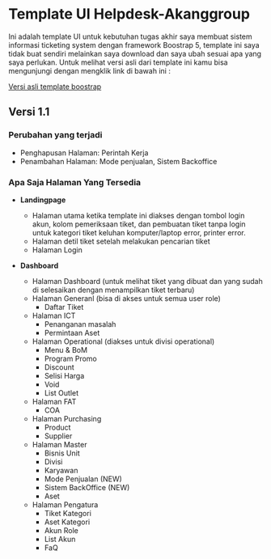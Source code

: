 # Template UI Helpdesk-Akanggroup

Ini adalah template UI untuk kebutuhan tugas akhir saya membuat sistem informasi ticketing system dengan framework Boostrap 5, template ini saya tidak buat sendiri melainkan saya download dan saya ubah sesuai apa yang saya perlukan. Untuk melihat versi asli dari template ini kamu bisa mengunjungi dengan mengklik link di bawah ini :

[Versi asli template boostrap](https://bootstrapmade.com/)

## Versi 1.1

### Perubahan yang terjadi
- Penghapusan Halaman: Perintah Kerja
- Penambahan Halaman: Mode penjualan, Sistem Backoffice

### Apa Saja Halaman Yang Tersedia
- **Landingpage**
  - Halaman utama ketika template ini diakses dengan tombol login akun, kolom pemeriksaan tiket, dan pembuatan tiket tanpa login untuk kategori tiket keluhan komputer/laptop error, printer error.
  - Halaman detil tiket setelah melakukan pencarian tiket
  - Halaman Login
 
- **Dashboard**
  - Halaman Dashboard (untuk melihat tiket yang dibuat dan yang sudah di selesaikan dengan menampilkan tiket terbaru)
  - Halaman Generanl (bisa di akses untuk semua user role)
    - Daftar Tiket
  - Halaman ICT
    - Penanganan masalah
    - Permintaan Aset
  - Halaman Operational (diakses untuk divisi operational)
    - Menu & BoM
    - Program Promo
    - Discount
    - Selisi Harga
    - Void
    - List Outlet
  - Halaman FAT
    - COA
  - Halaman Purchasing
    - Product
    - Supplier
  - Halaman Master
    - Bisnis Unit
    - Divisi
    - Karyawan
    - Mode Penjualan (NEW)
    - Sistem BackOffice (NEW)
    - Aset
  - Halaman Pengatura
    - Tiket Kategori
    - Aset Kategori
    - Akun Role
    - List Akun
    - FaQ
